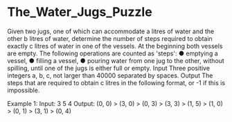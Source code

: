 # The_Water_Jugs_Puzzle

Given two jugs, one of which can accommodate a litres of water and the other b litres of
water, determine the number of steps required to obtain exactly c litres of water in one of
the vessels.
At the beginning both vessels are empty. The following operations are counted as 'steps':
● emptying a vessel,
● filling a vessel,
● pouring water from one jug to the other, without spilling, until one of the jugs is either
full or empty.
Input
Three positive integers a, b, c, not larger than 40000 separated by spaces.
Output
The steps that are required to obtain c litres in the following format, or -1 if this is
impossible.

Example 1:
Input: 3 5 4
Output: (0, 0) > (3, 0) > (0, 3) > (3, 3) > (1, 5) > (1, 0) > (0, 1) > (3, 1) > (0, 4)
